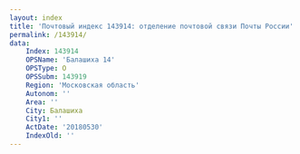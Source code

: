 ```yaml
---
layout: index
title: 'Почтовый индекс 143914: отделение почтовой связи Почты России'
permalink: /143914/
data:
    Index: 143914
    OPSName: 'Балашиха 14'
    OPSType: О
    OPSSubm: 143919
    Region: 'Московская область'
    Autonom: ''
    Area: ''
    City: Балашиха
    City1: ''
    ActDate: '20180530'
    IndexOld: ''
---
```

